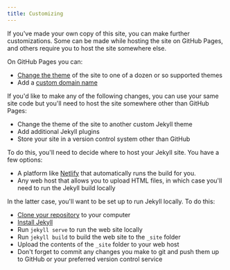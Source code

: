 ```yaml
---
title: Customizing
---
```


If you've made your own copy of this site, you can make further customizations. Some can be made while hosting the site on GitHub Pages, and others require you to host the site somewhere else.

On GitHub Pages you can:

- [Change the theme](https://docs.github.com/en/github/working-with-github-pages/adding-a-theme-to-your-github-pages-site-using-jekyll) of the site to one of a dozen or so supported themes
- Add a [custom domain name](https://docs.github.com/en/github/working-with-github-pages/configuring-a-custom-domain-for-your-github-pages-site)

If you'd like to make any of the following changes, you can use your same site code but you'll need to host the site somewhere other than GitHub Pages:

* Change the theme of the site to another custom Jekyll theme
* Add additional Jekyll plugins
* Store your site in a version control system other than GitHub

To do this, you'll need to decide where to host your Jekyll site. You have a few options:

- A platform like [Netlify](https://www.netlify.com/blog/2015/10/28/a-step-by-step-guide-jekyll-3.0-on-netlify/#main) that automatically runs the build for you.
- Any web host that allows you to upload HTML files, in which case you'll need to run the Jekyll build locally

In the latter case, you'll want to be set up to run Jekyll locally. To do this:

- [Clone your repository](https://docs.github.com/en/github/creating-cloning-and-archiving-repositories/cloning-a-repository) to your computer
- [Install Jekyll](https://jekyllrb.com/docs/installation/)
- Run `jekyll serve` to run the web site locally
- Run `jekyll build` to build the web site to the `_site` folder
- Upload the contents of the `_site` folder to your web host
- Don't forget to commit any changes you make to git and push them up to GitHub or your preferred version control service
